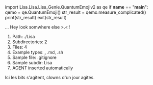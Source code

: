 
import Lisa.Lisa.Lisa_Genie.QuantumEmojiv2 as qe
if __name__ == "__main__":
  qemo = qe.QuantumEmoji()
  str_result = qemo.measure_complicated()
  print(str_result)
  exit(str_result)

... Hey look somwhere else >.< !

1. Path: ./Lisa
2. Subdirectories: 2
3. Files: 4
4. Example types: , .md, .sh
5. Sample file: .gitignore
6. Sample subdir: Lisa
7. AGENT inserted automatically

Ici les bits s'agitent, clowns d'un jour agités.
